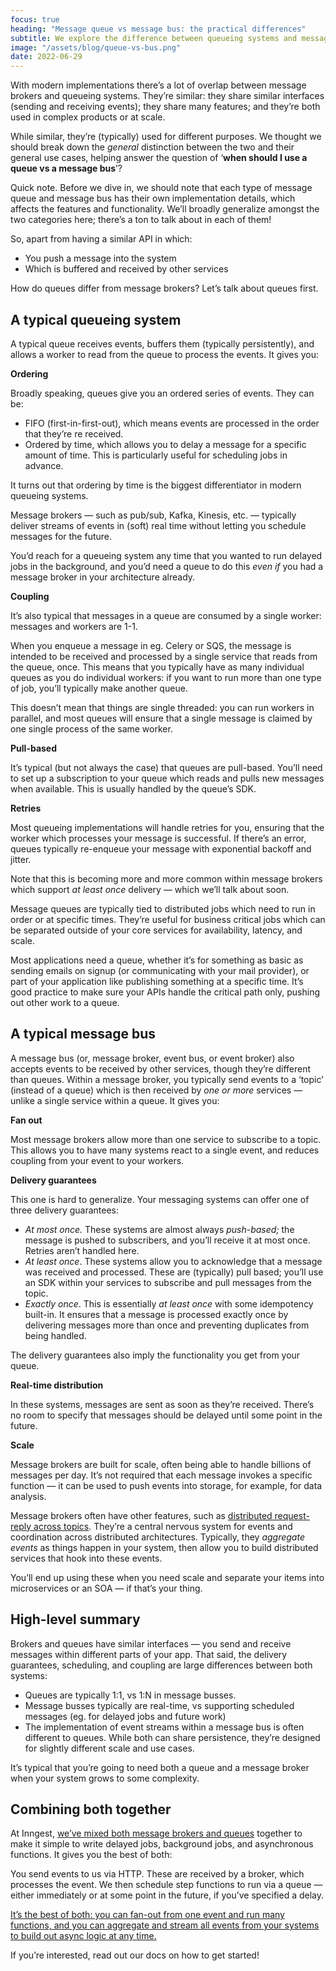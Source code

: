 ```yaml
---
focus: true
heading: "Message queue vs message bus: the practical differences"
subtitle: We explore the difference between queueing systems and message busses
image: "/assets/blog/queue-vs-bus.png"
date: 2022-06-29
---
```



With modern implementations there’s a lot of overlap between message brokers and queueing systems.  They’re similar:  they share similar interfaces (sending and receiving events);  they share many features;  and they’re both used in complex products or at scale.

While similar, they’re (typically) used for different purposes.  We thought we should break down the *general* distinction between the two and their general use cases, helping answer the question of ‘**when should I use a queue vs a message bus**’?

Quick note.  Before we dive in, we should note that each type of message queue and message bus has their own implementation details, which affects the features and functionality.  We’ll broadly generalize amongst the two categories here;  there’s a ton to talk about in each of them!

So, apart from having a similar API in which:

- You push a message into the system
- Which is buffered and received by other services

How do queues differ from message brokers?  Let’s talk about queues first.

## A typical queueing system

A typical queue receives events, buffers them (typically persistently), and allows a worker to read from the queue to process the events.  It gives you:

**Ordering**

Broadly speaking, queues give you an ordered series of events.  They can be:

- FIFO (first-in-first-out), which means events are processed in the order that they’re re received.
- Ordered by time, which allows you to delay a message for a specific amount of time.  This is particularly useful for scheduling jobs in advance.

It turns out that ordering by time is the biggest differentiator in modern queueing systems.

Message brokers — such as pub/sub, Kafka, Kinesis, etc. — typically deliver streams of events in (soft) real time without letting you schedule messages for the future.

You’d reach for a queueing system any time that you wanted to run delayed jobs in the background, and you’d need a queue to do this *even if* you had a message broker in your architecture already.

**Coupling**

It’s also typical that messages in a queue are consumed by a single worker:  messages and workers are 1-1.

When you enqueue a message in eg. Celery or SQS, the message is intended to be received and processed by a single service that reads from the queue, once.  This means that you typically have as many individual queues as you do individual workers:  if you want to run more than one type of job, you’ll typically make another queue.

This doesn’t mean that things are single threaded:  you can run workers in parallel, and most queues will ensure that a single message is claimed by one single process of the same worker.

**Pull-based**

It’s typical (but not always the case) that queues are pull-based.  You’ll need to set up a subscription to your queue which reads and pulls new messages when available.  This is usually handled by the queue’s SDK.

**Retries**

Most queueing implementations will handle retries for you, ensuring that the worker which processes your message is successful.  If there’s an error, queues typically re-enqueue your message with exponential backoff and jitter.

Note that this is becoming more and more common within message brokers which support *at least once* delivery — which we’ll talk about soon.

Message queues are typically tied to distributed jobs which need to run in order or at specific times.  They’re useful for business critical jobs which can be separated outside of your core services for availability, latency, and scale.

Most applications need a queue, whether it’s for something as basic as sending emails on signup (or communicating with your mail provider), or part of your application like publishing something at a specific time.  It’s good practice to make sure your APIs handle the critical path only, pushing out other work to a queue.

## A typical message bus

A message bus (or, message broker, event bus, or event broker) also accepts events to be received by other services, though they’re different than queues.  Within a message broker, you typically send events to a ‘topic’ (instead of a queue) which is then received by *one or more* services — unlike a single service within a queue.  It gives you:

**Fan out**

Most message brokers allow more than one service to subscribe to a topic.  This allows you to have many systems react to a single event, and reduces coupling from your event to your workers.

**Delivery guarantees**

This one is hard to generalize.  Your messaging systems can offer one of three delivery guarantees:

- *At most once.*  These systems are almost always *push-based;* the message is pushed to subscribers, and you’ll receive it at most once.  Retries aren’t handled here.
- *At least once*.  These systems allow you to acknowledge that a message was received and processed.  These are (typically) pull based;  you’ll use an SDK within your services to subscribe and pull messages from the topic.
- *Exactly once*.  This is essentially *at least once* with some idempotency built-in.  It ensures that a message is processed exactly once by delivering messages more than once and preventing duplicates from being handled.

The delivery guarantees also imply the functionality you get from your queue.  

**Real-time distribution**

In these systems, messages are sent as soon as they’re received.  There’s no room to specify that messages should be delayed until some point in the future.

**Scale**

Message brokers are built for scale, often being able to handle billions of messages per day.  It’s not required that each message invokes a specific function — it can be used to push events into storage, for example, for data analysis.

Message brokers often have other features, such as [distributed request-reply across topics](https://docs.nats.io/nats-concepts/core-nats/reqreply).  They’re a central nervous system for events and coordination across distributed architectures.  Typically, they *aggregate* *events* as things happen in your system, then allow you to build distributed services that hook into these events.

You’ll end up using these when you need scale and separate your items into microservices or an SOA — if that’s your thing.

## High-level summary

Brokers and queues have similar interfaces — you send and receive messages within different parts of your app.  That said, the delivery guarantees, scheduling, and coupling are large differences between both systems:

- Queues are typically 1:1, vs 1:N in message busses.
- Message busses typically are real-time, vs supporting scheduled messages (eg. for delayed jobs and future work)
- The implementation of event streams within a message bus is often different to queues.  While both can share persistence, they’re designed for slightly different scale and use cases.

It’s typical that you’re going to need both a queue and a message broker when your system grows to some complexity.

## Combining both together

At Inngest, [we’ve mixed both message brokers and queues](https://www.inngest.com/docs/high-level-architecture) together to make it simple to write delayed jobs, background jobs, and asynchronous functions.  It gives you the best of both:

You send events to us via HTTP.  These are received by a broker, which processes the event.  We then schedule step functions to run via a queue — either immediately or at some point in the future, if you’ve specified a delay.

[It’s the best of both:  you can fan-out from one event and run many functions, and you can aggregate and stream all events from your systems to build out async logic at any time.](https://www.inngest.com/docs/what-is-inngest)

If you’re interested, read out our docs on how to get started!
